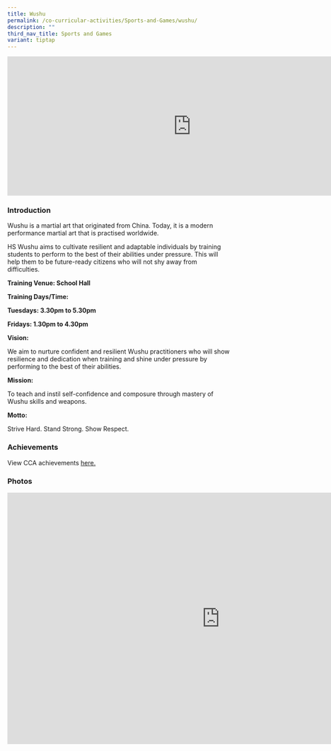 ```yaml
---
title: Wushu
permalink: /co-curricular-activities/Sports-and-Games/wushu/
description: ""
third_nav_title: Sports and Games
variant: tiptap
---
```

<div class="iframe-wrapper">
<iframe height="315" width="830" allowfullscreen="true" frameborder="0" src="https://www.youtube.com/embed/j2YuwbdnxMg"></iframe>
</div>
<h3>Introduction</h3>
<p>Wushu is a martial art that originated from China. Today, it is a modern
performance martial art that is practised worldwide.</p>
<p>HS Wushu aims to cultivate resilient and adaptable individuals by training
students to perform to the best of their abilities under pressure. This
will help them to be future-ready citizens who will not shy away from difficulties.</p>
<p><strong>Training Venue: School Hall</strong>
</p>
<p><strong>Training Days/Time:</strong>
</p>
<p><strong>Tuesdays: 3.30pm to 5.30pm</strong>
</p>
<p><strong>Fridays: 1.30pm to 4.30pm</strong>
</p>
<p></p>
<p><strong>Vision:</strong>
</p>
<p>We aim to nurture confident and resilient Wushu practitioners who will
show resilience and dedication when training and shine under pressure by
performing to the best of their abilities.</p>
<p><strong>Mission:</strong>
</p>
<p>To teach and instil self-confidence and composure through mastery of Wushu
skills and weapons.</p>
<p><strong>Motto:</strong>
</p>
<p>Strive Hard. Stand Strong. Show Respect.</p>
<h3>Achievements</h3>
<p>View CCA achievements <a href="https://www.hougangsec.moe.edu.sg/about-us/Achievements/cca-achievements/" rel="noopener nofollow" target="_blank">here.</a>
</p>
<h3>Photos</h3>
<div class="iframe-wrapper">
<iframe height="569" width="960" allowfullscreen="true" frameborder="0" src="https://docs.google.com/presentation/d/e/2PACX-1vQOzL7sd-OG17SlHcTMXsEGWULZvpQ8GNPjX1wpkcl8woo4QHyb2EhnU0JpBAn1eQ/embed?start=true&amp;loop=false&amp;delayms=3000"></iframe>
</div>
<p></p>